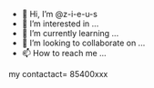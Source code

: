 - 👋 Hi, I’m @z-i-e-u-s
- 👀 I’m interested in ...
- 🌱 I’m currently learning ...
- 💞️ I’m looking to collaborate on ...
- 📫 How to reach me ...

my contactact= 85400xxx
